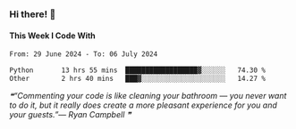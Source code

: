 ### Hi there! 👋

#### This Week I Code With
<!--START_SECTION:waka-->

```txt
From: 29 June 2024 - To: 06 July 2024

Python       13 hrs 55 mins  ██████████████████▓░░░░░░   74.30 %
Other        2 hrs 40 mins   ███▓░░░░░░░░░░░░░░░░░░░░░   14.27 %
```

<!--END_SECTION:waka-->

<!--STARTS_HERE_QUOTE_README-->
<i>❝“Commenting your code is like cleaning your bathroom — you never want to do it, but it really does create a more pleasant experience for you and your guests.”— Ryan Campbell  ❞</i>
<!--ENDS_HERE_QUOTE_README-->
